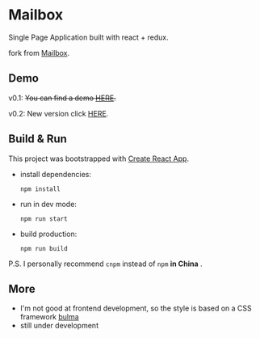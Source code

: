 # Mailbox

Single Page  Application built with react + redux.

fork from [Mailbox](https://github.com/yisha0307/Mailbox).

## Demo

v0.1: ~~You can find a demo  [HERE](https://0hao.top/mailbox/).~~

v0.2: New version click [HERE](https://0hao.top/mailbox3).

## Build & Run

This project was bootstrapped with [Create React App](https://github.com/facebookincubator/create-react-app).

- install dependencies:

  ```shell
  npm install
  ```

- run in dev mode:

  ```shell
  npm run start
  ```

- build production:

  ```shell
  npm run build
  ```

P.S. I personally recommend `cnpm` instead of `npm` **in China** .

## More

- I'm not good at frontend development, so the style is based on a CSS framework [bulma](https://github.com/jgthms/bulma)
- still under development